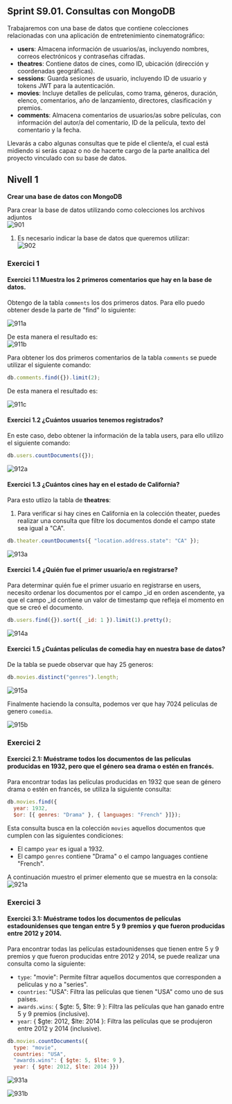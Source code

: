 ## Sprint S9.01. Consultas con MongoDB

Trabajaremos con una base de datos que contiene colecciones relacionadas con una aplicación de entretenimiento cinematográfico:

- **users**: Almacena información de usuarios/as, incluyendo nombres, correos electrónicos y contraseñas cifradas.
- **theatres**: Contiene datos de cines, como ID, ubicación (dirección y coordenadas geográficas).
- **sessions**: Guarda sesiones de usuario, incluyendo ID de usuario y tokens JWT para la autenticación.
- **movies**: Incluye detalles de películas, como trama, géneros, duración, elenco, comentarios, año de lanzamiento, directores, clasificación y premios.
- **comments**: Almacena comentarios de usuarios/as sobre películas, con información del autor/a del comentario, ID de la película, texto del comentario y la fecha.

Llevarás a cabo algunas consultas que te pide el cliente/a, el cual está midiendo si serás capaz o no de hacerte cargo de la parte analítica del proyecto vinculado con su base de datos.

## Nivell 1

**Crear una base de datos con MongoDB**

Para crear la base de datos utilizando como colecciones los archivos adjuntos   
![901](files_s9/901.png)

1. Es necesario indicar la base de datos que queremos utilizar:           
![902](files_s9/902.png)

### Exercici 1

#### Exercici 1.1 Muestra los 2 primeros comentarios que hay en la base de datos.

Obtengo de la tabla `comments` los dos primeros datos. Para ello puedo obtener desde la parte de "find" lo siguiente:

![911a](files_s9/911a.png)

De esta manera el resultado es:         
![911b](files_s9/911b.png)

Para obtener los dos primeros comentarios de la tabla `comments` se puede utilizar el siguiente comando:

```javascript
db.comments.find({}).limit(2);
```

De esta manera el resultado es:   

![911c](files_s9/911c.png)

#### Exercici 1.2 ¿Cuántos usuarios tenemos registrados?

En este caso, debo obtener la información de la tabla users, para ello utilizo el siguiente comando:

```javascript
db.users.countDocuments({});
```

![912a](files_s9/912a.png)

#### Exercici 1.3 ¿Cuántos cines hay en el estado de California?
 
Para esto utlizo la tabla de **theatres**:

1. Para verificar si hay cines en California en la colección theater, puedes realizar una consulta que filtre los documentos donde el campo state sea igual a "CA". 
```javascript
db.theater.countDocuments({ "location.address.state": "CA" });
```
![913a](files_s9/913a.png)

#### Exercici 1.4 ¿Quién fue el primer usuario/a en registrarse?

Para determinar quién fue el primer usuario en registrarse en users, necesito ordenar los documentos por el campo _id en orden ascendente, ya que el campo _id contiene un valor de timestamp que refleja el momento en que se creó el documento.

```javascript
db.users.find({}).sort({ _id: 1 }).limit(1).pretty();
```
![914a](files_s9/914a.png)

#### Exercici 1.5 ¿Cuántas películas de comedia hay en nuestra base de datos?

De la tabla se puede observar que hay 25 generos: 
```javascript
db.movies.distinct("genres").length;
```

![915a](files_s9/915a.png)

Finalmente haciendo la consulta, podemos ver que hay 7024 peliculas de genero `comedia`.

![915b](files_s9/915b.png)

### Exercici 2

#### Exercici 2.1: Muéstrame todos los documentos de las películas producidas en 1932, pero que el género sea drama o estén en francés.

Para encontrar todas las películas producidas en 1932 que sean de género drama o estén en francés, se utiliza la siguiente consulta:

```javascript
db.movies.find({
  year: 1932,
  $or: [{ genres: "Drama" }, { languages: "French" }]});
```

Esta consulta busca en la colección `movies` aquellos documentos que cumplen con las siguientes condiciones:

- El campo `year` es igual a 1932.
- El campo `genres` contiene "Drama" o el campo languages contiene "French".

A continuación muestro el primer elemento que se muestra en la consola:   
![921a](files_s9/921a.png)

### Exercici 3

#### Exercici 3.1: Muéstrame todos los documentos de películas estadounidenses que tengan entre 5 y 9 premios y que fueron producidas entre 2012 y 2014.

Para encontrar todas las películas estadounidenses que tienen entre 5 y 9 premios y que fueron producidas entre 2012 y 2014, se puede realizar una consulta como la siguiente:


- `type`: "movie": Permite filtrar aquellos documentos que corresponden a peliculas y no a "series".
- `countries`: "USA": Filtra las películas que tienen "USA" como uno de sus países.
- `awards.wins`: { $gte: 5, $lte: 9 }: Filtra las películas que han ganado entre 5 y 9 premios (inclusive).
- `year`: { $gte: 2012, $lte: 2014 }: Filtra las películas que se produjeron entre 2012 y 2014 (inclusive).

```javascript
db.movies.countDocuments({
  type: "movie",
  countries: "USA",
  "awards.wins": { $gte: 5, $lte: 9 },
  year: { $gte: 2012, $lte: 2014 }})
```
![931a](files_s9/931a.png)

![931b](files_s9/931b.png)

